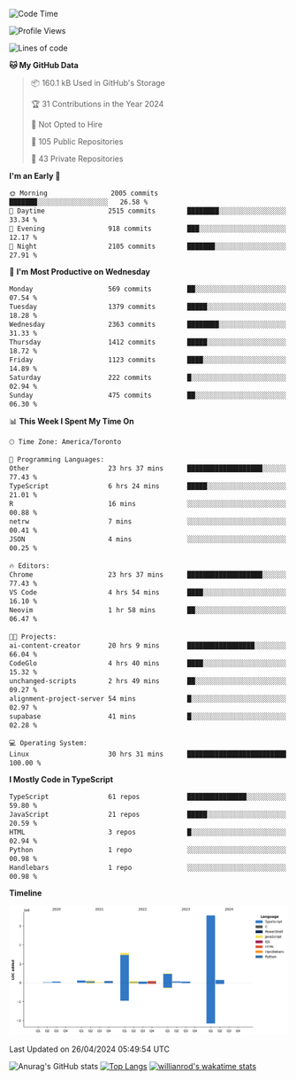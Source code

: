 <!--START_SECTION:waka-->
![Code Time](http://img.shields.io/badge/Code%20Time-1%2C476%20hrs%2016%20mins-blue)

![Profile Views](http://img.shields.io/badge/Profile%20Views-0-blue)

![Lines of code](https://img.shields.io/badge/From%20Hello%20World%20I%27ve%20Written-6.5%20million%20lines%20of%20code-blue)

**🐱 My GitHub Data** 

> 📦 160.1 kB Used in GitHub's Storage 
 > 
> 🏆 31 Contributions in the Year 2024
 > 
> 🚫 Not Opted to Hire
 > 
> 📜 105 Public Repositories 
 > 
> 🔑 43 Private Repositories 
 > 
**I'm an Early 🐤** 

```text
🌞 Morning                2005 commits        ███████░░░░░░░░░░░░░░░░░░   26.58 % 
🌆 Daytime                2515 commits        ████████░░░░░░░░░░░░░░░░░   33.34 % 
🌃 Evening                918 commits         ███░░░░░░░░░░░░░░░░░░░░░░   12.17 % 
🌙 Night                  2105 commits        ███████░░░░░░░░░░░░░░░░░░   27.91 % 
```
📅 **I'm Most Productive on Wednesday** 

```text
Monday                   569 commits         ██░░░░░░░░░░░░░░░░░░░░░░░   07.54 % 
Tuesday                  1379 commits        █████░░░░░░░░░░░░░░░░░░░░   18.28 % 
Wednesday                2363 commits        ████████░░░░░░░░░░░░░░░░░   31.33 % 
Thursday                 1412 commits        █████░░░░░░░░░░░░░░░░░░░░   18.72 % 
Friday                   1123 commits        ████░░░░░░░░░░░░░░░░░░░░░   14.89 % 
Saturday                 222 commits         █░░░░░░░░░░░░░░░░░░░░░░░░   02.94 % 
Sunday                   475 commits         ██░░░░░░░░░░░░░░░░░░░░░░░   06.30 % 
```


📊 **This Week I Spent My Time On** 

```text
🕑︎ Time Zone: America/Toronto

💬 Programming Languages: 
Other                    23 hrs 37 mins      ███████████████████░░░░░░   77.43 % 
TypeScript               6 hrs 24 mins       █████░░░░░░░░░░░░░░░░░░░░   21.01 % 
R                        16 mins             ░░░░░░░░░░░░░░░░░░░░░░░░░   00.88 % 
netrw                    7 mins              ░░░░░░░░░░░░░░░░░░░░░░░░░   00.41 % 
JSON                     4 mins              ░░░░░░░░░░░░░░░░░░░░░░░░░   00.25 % 

🔥 Editors: 
Chrome                   23 hrs 37 mins      ███████████████████░░░░░░   77.43 % 
VS Code                  4 hrs 54 mins       ████░░░░░░░░░░░░░░░░░░░░░   16.10 % 
Neovim                   1 hr 58 mins        ██░░░░░░░░░░░░░░░░░░░░░░░   06.47 % 

🐱‍💻 Projects: 
ai-content-creator       20 hrs 9 mins       █████████████████░░░░░░░░   66.04 % 
CodeGlo                  4 hrs 40 mins       ████░░░░░░░░░░░░░░░░░░░░░   15.32 % 
unchanged-scripts        2 hrs 49 mins       ██░░░░░░░░░░░░░░░░░░░░░░░   09.27 % 
alignment-project-server 54 mins             █░░░░░░░░░░░░░░░░░░░░░░░░   02.97 % 
supabase                 41 mins             █░░░░░░░░░░░░░░░░░░░░░░░░   02.28 % 

💻 Operating System: 
Linux                    30 hrs 31 mins      █████████████████████████   100.00 % 
```

**I Mostly Code in TypeScript** 

```text
TypeScript               61 repos            ███████████████░░░░░░░░░░   59.80 % 
JavaScript               21 repos            █████░░░░░░░░░░░░░░░░░░░░   20.59 % 
HTML                     3 repos             █░░░░░░░░░░░░░░░░░░░░░░░░   02.94 % 
Python                   1 repo              ░░░░░░░░░░░░░░░░░░░░░░░░░   00.98 % 
Handlebars               1 repo              ░░░░░░░░░░░░░░░░░░░░░░░░░   00.98 % 
```



**Timeline**

![Lines of Code chart](https://raw.githubusercontent.com/wise-introvert/wise-introvert/master/assets/bar_graph.png)


 Last Updated on 26/04/2024 05:49:54 UTC
<!--END_SECTION:waka-->

![Anurag's GitHub stats](https://github-readme-stats.vercel.app/api?username=wise-introvert&count_private=true&show_icons=true)
[![Top Langs](https://github-readme-stats.vercel.app/api/top-langs/?username=wise-introvert&langs_count=10)](https://github.com/anuraghazra/github-readme-stats)
[![willianrod's wakatime stats](https://github-readme-stats.vercel.app/api/wakatime?username=wiseintrovert)](https://github.com/anuraghazra/github-readme-stats)
